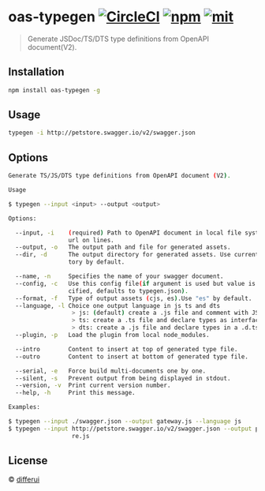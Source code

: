 oas-typegen [![CircleCI](https://img.shields.io/circleci/project/github/differui/oas-typegen/master.svg?style=flat-square)](https://circleci.com/gh/differui/oas-typegen) [![npm](https://img.shields.io/npm/v/oas-typegen.svg?style=flat-square)](https://www.npmjs.com/package/json-schema-to-typescript) [![mit](https://img.shields.io/npm/l/json-schema-to-typescript.svg?style=flat-square)](https://opensource.org/licenses/MIT)
=====

> Generate JSDoc/TS/DTS type definitions from OpenAPI document(V2).

## Installation

```bash
npm install oas-typegen -g
```

## Usage

```bash
typegen -i http://petstore.swagger.io/v2/swagger.json
```

## Options

```bash
Generate TS/JS/DTS type definitions from OpenAPI document (V2).

Usage

$ typegen --input <input> --output <output>

Options:

  --input, -i    (required) Path to OpenAPI document in local file system or
                 url on lines.
  --output, -o   The output path and file for generated assets.
  --dir, -d      The output directory for generated assets. Use current dire-
                 tory by default.

  --name, -n     Specifies the name of your swagger document.
  --config, -c   Use this config file(if argument is used but value is unspe-
                 cified, defaults to typegen.json).
  --format, -f   Type of output assets (cjs, es).Use "es" by default.
  --language, -l Choice one output language in js ts and dts
                  > js: (default) create a .js file and comment with JSDoc
                  > ts: create a .ts file and declare types as interfaces
                  > dts: create a .js file and declare types in a .d.ts
  --plugin, -p   Load the plugin from local node_modules.

  --intro        Content to insert at top of generated type file.
  --outro        Content to insert at bottom of generated type file.

  --serial, -e   Force build multi-documents one by one.
  --silent, -s   Prevent output from being displayed in stdout.
  --version, -v  Print current version number.
  --help, -h     Print this message.

Examples:

$ typegen --input ./swagger.json --output gateway.js --language js
$ typegen --input http://petstore.swagger.io/v2/swagger.json --output petsto-
                  re.js
```

## License

&copy; [differui](mailto:differui@gmail.com)

